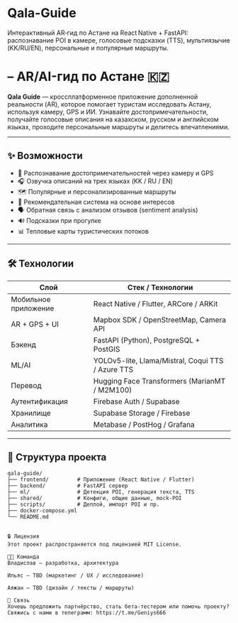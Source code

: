 # Qala-Guide
Интерактивный AR‑гид по Астане на React Native + FastAPI: распознавание POI в камере, голосовые подсказки (TTS), мультиязычие (KK/RU/EN), персональные и популярные маршруты.

# – AR/AI-гид по Астане 🇰🇿

**Qala Guide** — кроссплатформенное приложение дополненной реальности (AR), которое помогает туристам исследовать Астану, используя камеру, GPS и ИИ. Узнавайте достопримечательности, получайте голосовые описания на казахском, русском и английском языках, проходите персональные маршруты и делитесь впечатлениями.

---

## ✨ Возможности

- 📍 Распознавание достопримечательностей через камеру и GPS
- 🎧 Озвучка описаний на трех языках (KK / RU / EN)
- 🗺️ Популярные и персонализированные маршруты
- 🧠 Рекомендательная система на основе интересов
- 🗣️ Обратная связь с анализом отзывов (sentiment analysis)
- 🔊 Подсказки при прогулке
- 📊 Тепловые карты туристических потоков

---

## 🛠️ Технологии

| Слой              | Стек / Технологии                                  |
|-------------------|-----------------------------------------------------|
| Мобильное приложение | React Native / Flutter, ARCore / ARKit              |
| AR + GPS + UI     | Mapbox SDK / OpenStreetMap, Camera API              |
| Бэкенд            | FastAPI (Python), PostgreSQL + PostGIS              |
| ML/AI             | YOLOv5-lite, Llama/Mistral, Coqui TTS / Azure TTS   |
| Перевод           | Hugging Face Transformers (MarianMT / M2M100)       |
| Аутентификация    | Firebase Auth / Supabase                            |
| Хранилище         | Supabase Storage / Firebase                         |
| Аналитика         | Metabase / PostHog / Grafana                        |

---

## 📁 Структура проекта

```plaintext
qala-guide/
├── frontend/         # Приложение (React Native / Flutter)
├── backend/          # FastAPI сервер
├── ml/               # Детекция POI, генерация текста, TTS
├── shared/           # Конфиги, общие данные, mock-POI
├── scripts/          # Деплой, импорт POI и пр.
├── docker-compose.yml
└── README.md


🔒 Лицензия
Этот проект распространяется под лицензией MIT License.

👨‍💻 Команда
Владислав — разработка, архитектура

Ильяс — TBD (маркетинг / UX / исследование)

Аяжан — TBD (дизайн / тексты / маршруты)

📩 Связь
Хочешь предложить партнёрство, стать бета-тестером или помочь проекту?
Свяжись с нами в телеграмм: https://t.me/Geniys666
